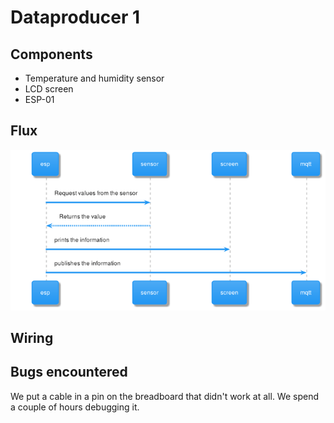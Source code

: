 # Dataproducer 1
## Components
- Temperature and humidity sensor
- LCD screen
- ESP-01
## Flux
![Flux diagram](./img/dataproducer1.png)

## Wiring

## Bugs encountered
We put a cable in a pin on the breadboard that didn't work at all. We spend a couple of hours debugging it.
